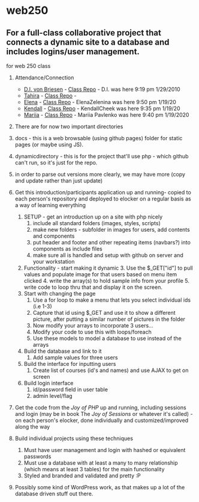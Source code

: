 # web250
## For a full-class collaborative project that connects a dynamic site to a database and includes logins/user management.
 for web 250 class
1. Attendance/Connection
   - [D.I. von Briesen](https://github.com/divonbriesen) - [Class Repo](https://github.com/divonbriesen/CP_WEB250_SP2020) - D.I. was here 9:19 pm 1/29/2010 
   - [Tahira](https://github.com/tfarrer0/) - [Class Repo](https://github.com/tfarrer0/WEB250-Farrer-Bradley) -
   - [Elena](https://github.com/ElenaZelenina/) - [Class Repo](https://github.com/ElenaZelenina/web250-Zelenina) - ElenaZelenina was here 9:50 pm 1/19/20
   - [Kendall](https://github.com/KendallCheek/) - [Class Repo](https://github.com/KendallCheek/web250_kendallcheek) - KendallCheek was here 9:35 pm 1/19/20
   - [Mariia](https://github.com/MariiaPa/) - [Class Repo](https://github.com/MariiaPa/web250-pavlenko) - Mariia Pavlenko was here 9:40 pm 1/19/2020
 
1. There are for now two important directories
  1. docs - this is a web browsable (using github pages) folder for static pages (or maybe using JS).
  1. dynamicdirectory - this is for the project that'll use php - which github can't run, so it's just for the repo.
  1. in order to parse out versions more clearly, we may have more (copy and update rather than just update)
1. Get this introduction/participants application up and running- copied to each person's repository and deployed to elocker on a regular basis as a way of learning everything
   1. SETUP - get an introduction up on a site with php nicely
      1. include all standard folders (images, styles, scripts)
      1. make new folders - subfolder in images for users, add contents and components
      1. put header and footer and other repeating items (navbars?) into components as include files 
      1. make sure all is handled and setup with github on server and your workstation 
   1. Functionality - start making it dynamic
      3. Use the $_GET["id"] to pull values and populate image for that users based on menu item clicked
      4. write the array(s) to hold sample info from your profile
      5. write code to loop thru that and display it on the screen.
   1. Start with changing the page
      1. Use a for loop to make a menu that lets you select individual ids (i.e 1-3)
      1. Capture that id using $_GET and use it to show a different picture, after putting a similar number of pictures in the folder
      1. Now modify your arrays to incorporate 3 users...
      1. Modify your code to use this with loops/foreach
      1. Use these models to model a database to use instead of the arrays
   1. Build the database and link to it
      1. Add sample values for three users
   1. Build the interface for inputting users
      1. Create list of courses (id's and names) and use AJAX to get on screen
   1. Build login interface
      1. id/password field in user table
      2. admin level/flag 
1. Get the code from the _Joy of PHP_ up and running, including sessions and login (may be in book The _Joy of Sessions_ or whatever it's called) - on each person's elocker, done individually and customized/improved along the way
1. Build individual projects using these techniques
   1. Must have user management and login with hashed or equivalent passwords
   1. Must use a database with at least a many to many relationship (which means at least 3 tables) for the main functionality
   1. Styled and branded and validated and pretty :P
1. Possibly some kind of WordPress work, as that makes up a lot of the database driven stuff out there. 
